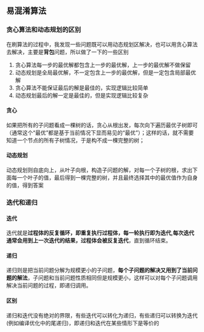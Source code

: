 ## 易混淆算法
### 贪心算法和动态规划的区别
在刷算法的过程中，我发现一些问题既可以用动态规划区解决，也可以用贪心算法去解决，主要是**背包**问题，所以做了一下的一些区别
1. 贪心算法每一步的最优解都包含上一步的最优解，上一步的最优解不做保留
2. 动态规划是全局最优解，不一定包含上一步的最优解，但是一定包含局部最优解
3. 贪心算法不能保证最后的解是最佳的，实现逻辑比较简单
4. 动态规划最后的解一定是最佳的，但是实现逻辑比较复杂
#### 贪心
如果把所有的子问题看成一棵树的话，贪心从根出发，每次向下遍历最优子树即可（通常这个“最优”都是基于当前情况下显而易见的“最优”）；这样的话，就不需要知道一个节点的所有子树情况，于是构不成一棵完整的树；
#### 动态规划
动态规划则自底向上，从叶子向根，构造子问题的解，对每一个子树的根，求出下面每一个叶子的值，最后得到一棵完整的树，并且最终选择其中的最优值作为自身的值，得到答案
### 迭代和递归
#### 迭代
迭代就是**过程体的反复循环，即重复执行过程体，每一轮执行即为迭代,每次迭代通常会用到上一次迭代的结果，过程体会被反复迭代**，直到循环结束。
#### 递归
递归则是把当前问题分解为规模更小的子问题，**每个子问题的解决又用到了当前问题的解法**，子问题和当前问题性质相同但是规模更小，这样可以对每个子问题调用解决当前问题的过程，即递归调用。
#### 区别
递归和迭代没有绝对的界限，有些迭代可以转化为递归，有些递归可以转换为迭代(例如编译优化中的尾递归)，即递归和迭代在某些情形下是等价的
